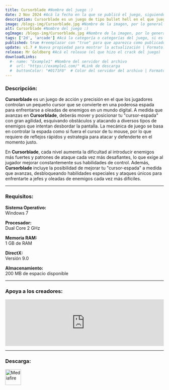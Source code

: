 ```yaml
---
title: Cursorblade #Nombre del juego :)
date: 2 Nov 2024 #Acá la fecha en la que se publicó el juego, siguiendo este formato: Dia "30", Mes "Oct", Año "2024" = como debe quedar: 30 Oct 2024
description: Cursorblade es un juego de tipo bullet hell en el que juegas como el cursor, luchando a través de oleadas de enemigos. Combina armas y objetos para volverte más poderoso con tus propias configuraciones únicas. ¡Rebanar, esquivar, mejorar y repetir! #Acá una mini descripción del juego
image: /blogs-img/Cursorblade.jpg #Nombre de la imagen, por lo general es exactamente el mismo nombre que el juego excluyendo lo ":" (Dos puntos)
alt: Cursorblade #Nombre del juego :)
ogImage: /blogs-img/Cursorblade.jpg #Nombre de la imagen, por lo general es exactamente el mismo nombre que el juego excluyendo lo ":" (Dos puntos)
tags: ['2d', 'arcade'] #Acá la categoría o categorías del juego, si es más de una se coloca en este formato: ['categoría1', 'categoría2']
published: true #reemplazar con "true" para que aparezca como publicado
update: v1.7 # Nueva propiedad para mostrar la actualización | Formato: v1.0.0
release: Mr Goldberg #Acá el release (el que hizo el crack del juego) | Formato: Nicolhetti
downloadLinks:
  #- name: "Example1" #Nombre del servidor del archivo
  #  url: "https://example1.com/" #Link de descarga
  #  buttonColor: "#0171F0"  # Color del servidor del archivo | Formato hexadecimal | MediaFire: #0171F0 | Buzzheavier: #FF6600 |
---
```


<!--En VSCode seleccionando una palabra, por ejemplo: "Cursorblade" y apretando Ctrl+F2 se seleccionan todas las palabras iguales-->

### Descripción:
**Cursorblade** es un juego de acción y precisión en el que los jugadores controlan un pequeño cursor que se convierte en una poderosa espada para enfrentarse a oleadas de enemigos en un mundo digital. A medida que avanzas en **Cursorblade**, deberás mover y posicionar tu "cursor-espada" con gran agilidad, esquivando obstáculos y atacando a diversos tipos de enemigos que intentan desbordar la pantalla. La mecánica de juego se basa en controlar la espada como si fuera el cursor de tu mouse, por lo que requiere de reflejos rápidos y estrategia para atacar y defenderte en el momento justo.

En **Cursorblade**, cada nivel aumenta la dificultad al introducir enemigos más fuertes y patrones de ataque cada vez más desafiantes, lo que exige al jugador mejorar constantemente sus habilidades de control. Además, **Cursorblade** incluye la posibilidad de mejorar tu "cursor-espada" a medida que avanzas, desbloqueando habilidades especiales y ataques únicos para enfrentarte a jefes y oleadas de enemigos cada vez más difíciles.

<!--Prompt para Chat-GPT: Hazme una descripción para el juego "Cursorblade" y cada que menciones "Cursorblade" ponlo en negrita -->

---

### Requisitos:
**Sistema Operativo:**  
Windows 7

**Procesador:**  
Dual Core 2 GHz

**Memoria RAM:**  
1 GB de RAM

**DirectX:**  
Versión 9.0

**Almacenamiento:**  
200 MB de espacio disponible

<!--Si falta o sobra un requisito se quita o se agrega manteniendo el mismo formato-->

---

### Apoya a los creadores:
<iframe src="https://store.steampowered.com/widget/2449040/" frameborder="0" style="background-color: transparent; width: 100% !important; aspect-ratio: 646 / 190;"></iframe>

<!--Reemplazar los numeros (AppID) del juego (en este caso 2668510) por el numero (AppID) correspondiente con el juego a publicar-->
<!--El AppID se encuentra en la URL del Juego en Steam-->

---

### Descarga:

[<img src="https://gist.github.com/cxmeel/0dbc95191f239b631c3874f4ccf114e2/raw/download.svg" alt="Mediafire" height="50" />](https://www.mediafire.com/file/fi7ab167cw15y1t/Cursorblade.zip/file)

<!-- # se debe reemplazar por el link de descarga-->

<!--NOMBRE-DEL-SERVICIO se debe reemplazar por el servicio donde está subido el juego-->